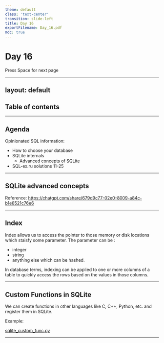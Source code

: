 ```yaml
---
theme: default
class: 'text-center'
transition: slide-left
title: Day 16
exportFilename: Day_16.pdf
mdc: true
---
```


# Day 16


<div class="pt-13">
  <span @click="$slidev.nav.next" class="px-2 py-1 rounded cursor-pointer" flex="~ justify-center items-center gap-2" hover="bg-white bg-opacity-10">
    Press Space for next page <div class="i-carbon:arrow-right inline-block"/>
  </span>
</div>

---
layout: default
---

## Table of contents

<Toc columns=3></Toc>

---

## Agenda

Opinionated SQL information:
  - How to choose your database
  - SQLite internals
    + Advanced concepts of SQLite
- SQL-ex.ru solutions 11-25

---

## SQLite advanced concepts

Reference: https://chatgpt.com/share/679d9c77-02e0-8009-a84c-b1e8521c76e6

---

## Index

Index allows us to access the pointer to those memory or disk locations which staisfy some parameter.
The parameter can be :
- integer
- string
- anything else which can be hashed.

In database terms, indexing can be applied to one or more columns of a table to quickly access the rows based on the values in those columns.

---

## Custom Functions in SQLite

We can create functions in other languages like C, C++, Python, etc. and register them in SQLite.

Example:

[sqlite_custom_func.py](../../code/src/sqlexru/sqlite_custom_func.py)

---